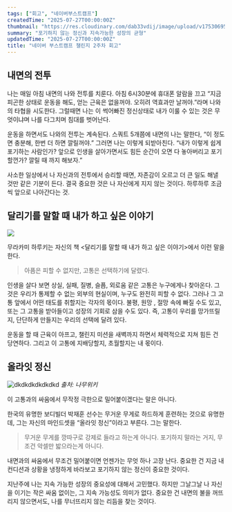 ```yaml
---
tags: ["회고", "네이버부스트캠프"]
createdTime: "2025-07-27T00:00:00Z"
thumbnail: "https://res.cloudinary.com/dab33vdij/image/upload/v1753069542/%E1%84%82%E1%85%A6%E1%84%8B%E1%85%B5%E1%84%87%E1%85%A5%E1%84%87%E1%85%AE%E1%84%89%E1%85%B3%E1%84%90%E1%85%B3%E1%84%8F%E1%85%A2%E1%86%B7%E1%84%91%E1%85%B3-001_bhoayw.png"
summary: "포기하지 않는 정신과 지속가능한 성장의 균형"
updatedTime: "2025-07-27T00:00:00Z"
title: "네이버 부스트캠프 챌린지 2주차 회고"
---
```


## 내면의 전투

나는 매일 아침 내면의 나와 전투를 치룬다. 아침 6시30분에 휴대폰 알람을 끄고 “지금 피곤한 상태로 운동을 해도, 얻는 근육은 없을꺼야. 오히려 역효과만 날꺼야.”라며 나와의 타협을 시도한다. 그럴때면 나는 이 썩어빠진 정신상태로 내가 이룰 수 있는 것은 무엇이냐며 나를 다그치며 침대를 벗어난다.

운동을 하면서도 나와의 전투는 계속된다. 스쿼트 5개쯤에 내면의 나는 말한다, “이 정도면 충분해, 한번 더 하면 깔릴꺼야.” 그러면 나는 이렇게 되받아친다. “내가 이렇게 쉽게 포기하는 사람인가? 앞으로 인생을 살아가면서도 힘든 순간이 오면 다 놓아버리고 포기할껀가? 깔릴 때 까지 해보자.”

사소한 일상에서 나 자신과의 전투에서 승리할 때면, 자존감이 오르고 더 큰 일도 해낼 것만 같은 기분이 든다. 결국 중요한 것은 나 자신에게 지지 않는 것이다. 하루하루 조금씩 앞으로 나아간다는 것.

## 달리기를 말할 때 내가 하고 싶은 이야기

![](https://res.cloudinary.com/dab33vdij/image/upload/v1753586278/haruki_running_rvkmhi.jpg)

무라카미 하루키는 자신의 책 <달리기를 말할 때 내가 하고 싶은 이야기>에서 이런 말을 한다.

> 아픔은 피할 수 없지만, 고통은 선택하기에 달렸다.

인생을 살다 보면 상실, 실패, 질병, 슬픔, 외로움 같은 고통은 누구에게나 찾아온다. 그것은 우리가 통제할 수 없는 외부의 현실이며, 누구도 완전히 피할 수 없다. 그러나 그 고통 앞에서 어떤 태도를 취할지는 각자의 몫이다. 불평, 원망 , 절망 속에 빠질 수도 있고, 또는 그 고통을 받아들이고 성장의 기회로 삼을 수도 있다. 즉, 고통이 우리를 망가뜨릴지, 단단하게 만들지는 우리의 선택에 달려 있다.

운동을 할 때 근육이 아프고, 챌린지 미션을 새벽까지 하면서 체력적으로 지쳐 힘든 건 당연하다. 그리고 이 고통에 지배당할지, 초월할지는 내 몫이다.

## 올라잇 정신

![dkdkdkdkdkdkd](https://res.cloudinary.com/dab33vdij/image/upload/v1753586424/%EB%B0%95%EC%9E%AC%ED%9B%88_nrswyw.webp)
_출처: 나무위키_

이 고통과의 싸움에서 무작정 극한으로 밀어붙이겠다는 말은 아니다.

한국의 유명한 보디빌더 박재훈 선수는 무거운 무게로 하드하게 훈련하는 것으로 유명한데, 그는 자신의 마인드셋을 “올라잇 정신”이라고 부른다. 그는 말한다.

> 무거운 무게를 깡따구로 강제로 들라고 하는게 아니다. 포기하지 말라는 거지, 무조건 악셀만 밟으라는게 아니다.

내면과의 싸움에서 무조건 밀어붙이면 언젠가는 무엇 하나 고장 난다. 중요한 건 지금 내 컨디션과 상황을 냉정하게 바라보고 포기하지 않는 정신이 중요한 것이다.

지난주에 나는 지속 가능한 성장의 중요성에 대해서 고민했다. 하지만 그날그날 나 자신을 이기는 작은 싸움 없이는, 그 지속 가능성도 의미가 없다. 중요한 건 내면의 불을 꺼뜨리지 않으면서도, 나를 무너뜨리지 않는 리듬을 찾는 것이다.

